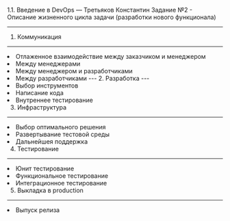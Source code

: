 1.1. Введение в DevOps — Третьяков Константин
Задание №2 - Описание жизненного цикла задачи (разработки нового функционала)

---
1. Коммуникация
---
<li> Отлаженное взаимодействие между заказчиком и менеджером
<li> Между менеджерами
<li> Между менеджером и разработчиками
<li> Между разработчиками
---
2. Разработка
---
<li> Выбор инструментов
<li> Написание кода
<li> Внутреннее тестирование

3. Инфраструктура
---
<li> Выбор оптимального решения
<li> Развертывание тестовой среды
<li> Дальнейшея поддержка

4. Тестирование
---
<li> Юнит тестирование
<li> Функциональное тестирование
<li> Интеграционное тестирование

5. Выкладка в production
---
<li> Выпуск релиза